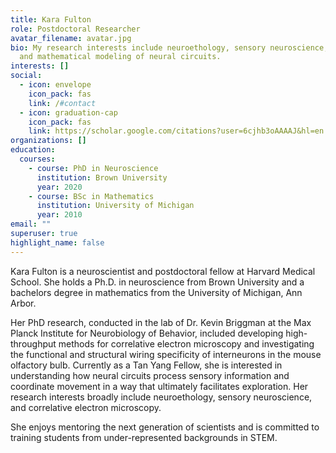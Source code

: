 ```yaml
---
title: Kara Fulton
role: Postdoctoral Researcher
avatar_filename: avatar.jpg
bio: My research interests include neuroethology, sensory neuroscience, correlative microscopy,
  and mathematical modeling of neural circuits.
interests: []
social:
  - icon: envelope
    icon_pack: fas
    link: /#contact
  - icon: graduation-cap
    icon_pack: fas
    link: https://scholar.google.com/citations?user=6cjhb3oAAAAJ&hl=en
organizations: []
education:
  courses:
    - course: PhD in Neuroscience
      institution: Brown University
      year: 2020
    - course: BSc in Mathematics
      institution: University of Michigan
      year: 2010
email: ""
superuser: true
highlight_name: false
---
```

Kara Fulton is a neuroscientist and postdoctoral fellow at Harvard Medical School. She holds a Ph.D. in neuroscience from Brown University and a bachelors degree in mathematics from the University of Michigan, Ann Arbor. 

Her PhD research, conducted in the lab of Dr. Kevin Briggman at the Max Planck Institute for Neurobiology of Behavior, included developing high-throughput methods for correlative electron microscopy and investigating the functional and structural wiring specificity of interneurons in the mouse olfactory bulb. Currently as a Tan Yang Fellow, she is interested in understanding how neural circuits process sensory information and coordinate movement in a way that ultimately facilitates exploration. Her research interests broadly include neuroethology, sensory neuroscience, and correlative electron microscopy.

She enjoys mentoring the next generation of scientists and is committed to training students from under-represented backgrounds in STEM. 
